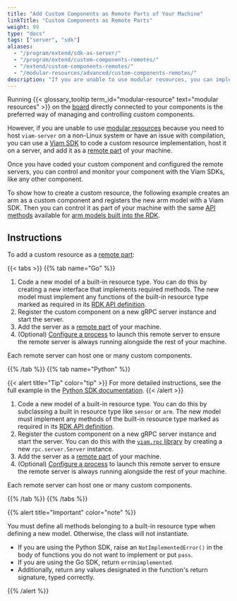 ```yaml
---
title: "Add Custom Components as Remote Parts of Your Machine"
linkTitle: "Custom Components as Remote Parts"
weight: 99
type: "docs"
tags: ["server", "sdk"]
aliases:
  - "/program/extend/sdk-as-server/"
  - "/program/extend/custom-components-remotes/"
  - "/extend/custom-components-remotes/"
  - "/modular-resources/advanced/custom-components-remotes/"
description: "If you are unable to use modular resources, you can implement custom components and register them on a server configured as a remote of your machine."
---
```


Running {{< glossary_tooltip term_id="modular-resource" text="modular resources" >}} on the [board](/components/board/) directly connected to your components is the preferred way of managing and controlling custom components.

However, if you are unable to use [modular resources](/registry/) because you need to host `viam-server` on a non-Linux system or have an issue with compilation, you can use a [Viam SDK](/appendix/apis/) to code a custom resource implementation, host it on a server, and add it as a [remote part](/architecture/parts/) of your machine.

Once you have coded your custom component and configured the remote servers, you can control and monitor your component with the Viam SDKs, like any other component.

To show how to create a custom resource, the following example creates an arm as a custom component and registers the new arm model with a Viam SDK.
Then you can control it as part of your machine with the same [API methods](/appendix/apis/components/arm/#api) available for [arm models built into the RDK](/components/arm/#configuration).

## Instructions

To add a custom resource as a [remote part](/architecture/parts/):

{{< tabs >}}
{{% tab name="Go" %}}

1. Code a new model of a built-in resource type.
   You can do this by creating a new interface that implements required methods.
   The new model must implement any functions of the built-in resource type marked as required in its [RDK API definition](/how-tos/create-module/#valid-api-identifiers).
2. Register the custom component on a new gRPC server instance and start the server.
3. Add the server as a [remote part](/architecture/parts/) of your machine.
4. (Optional) [Configure a process](/configure/processes/) to launch this remote server to ensure the remote server is always running alongside the rest of your machine.

Each remote server can host one or many custom components.

{{% /tab %}}
{{% tab name="Python" %}}

{{< alert title="Tip" color="tip" >}}
For more detailed instructions, see the full example in the [Python SDK documentation](https://python.viam.dev/examples/example.html#subclass-a-component).
{{< /alert >}}

1. Code a new model of a built-in resource type.
   You can do this by subclassing a built in resource type like `sensor` or `arm`.
   The new model must implement any methods of the built-in resource type marked as required in its [RDK API definition](/how-tos/create-module/#choose-an-api-to-implement-in-your-model).
1. Register the custom component on a new gRPC server instance and start the server.
   You can do this with the [`viam.rpc` library](https://python.viam.dev/autoapi/viam/rpc/index.html) by creating a new `rpc.server.Server` instance.
1. Add the server as a [remote part](/architecture/parts/) of your machine.
1. (Optional) [Configure a process](/configure/processes/) to launch this remote server to ensure the remote server is always running alongside the rest of your machine.

Each remote server can host one or many custom components.

{{% /tab %}}
{{% /tabs %}}

{{% alert title="Important" color="note" %}}

You must define all methods belonging to a built-in resource type when defining a new model.
Otherwise, the class will not instantiate.

- If you are using the Python SDK, raise an `NotImplementedError()` in the body of functions you do not want to implement or put `pass`.
- If you are using the Go SDK, return `errUnimplemented`.
- Additionally, return any values designated in the function's return signature, typed correctly.

{{% /alert %}}
